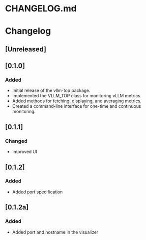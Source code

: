 # CHANGELOG.md

# Changelog

## [Unreleased]

## [0.1.0]
### Added
- Initial release of the vllm-top package.
- Implemented the VLLM_TOP class for monitoring vLLM metrics.
- Added methods for fetching, displaying, and averaging metrics.
- Created a command-line interface for one-time and continuous monitoring.

## [0.1.1]
### Changed
- Improved UI

## [0.1.2]
### Added
- Added port specification

## [0.1.2a]
### Added
- Added port and hostname in the visualizer
